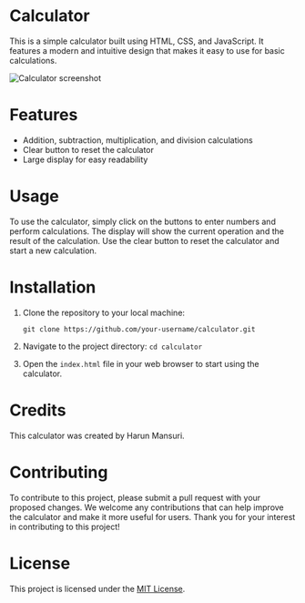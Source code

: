 # Calculator
This is a simple calculator built using HTML, CSS, and JavaScript. It features a modern and intuitive design that makes it easy to use for basic calculations.

![Calculator screenshot](https://i.ibb.co/R4npv7W/calculator.png "Calculator screenshot")

# Features
- Addition, subtraction, multiplication, and division calculations
- Clear button to reset the calculator
- Large display for easy readability

# Usage
To use the calculator, simply click on the buttons to enter numbers and perform calculations. The display will show the current operation and the result of the calculation. Use the clear button to reset the calculator and start a new calculation.

# Installation
1. Clone the repository to your local machine:

   `git clone https://github.com/your-username/calculator.git`

2. Navigate to the project directory: `cd calculator`

3. Open the `index.html` file in your web browser to start using the calculator.

# Credits
This calculator was created by Harun Mansuri.

# Contributing
To contribute to this project, please submit a pull request with your proposed changes. We welcome any contributions that can help improve the calculator and make it more useful for users. Thank you for your interest in contributing to this project!

# License
This project is licensed under the [MIT License](https://opensource.org/licenses/MIT).
